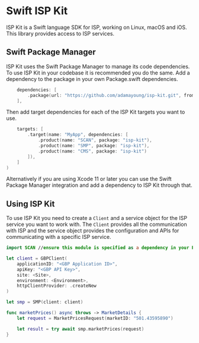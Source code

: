 # Swift ISP Kit

ISP Kit is a Swift language SDK for ISP, working on Linux, macOS and iOS. This library provides access to  ISP services.

## Swift Package Manager

ISP Kit uses the Swift Package Manager to manage its code dependencies. To use ISP Kit in your codebase it is
recommended you do the same. Add a dependency to the package in your own Package.swift dependencies.

```swift
    dependencies: [
        .package(url: "https://github.com/adamayoung/isp-kit.git", from: "0.1.0")
    ],
```

Then add target dependencies for each of the ISP Kit targets you want to use.

```swift
    targets: [
        .target(name: "MyApp", dependencies: [
            .product(name: "SCAN", package: "isp-kit"),
            .product(name: "SMP", package: "isp-kit"),
            .product(name: "CMS", package: "isp-kit")
        ]),
    ]
)
```

Alternatively if you are using Xcode 11 or later you can use the Swift Package Manager integration and add a dependency
to ISP Kit through that.

## Using ISP Kit

To use ISP Kit you need to create a `Client` and a service object for the ISP service you want to work with. The
`Client` provides all the communication with ISP and the service object provides the configuration and APIs for
communicating with a specific ISP service.

```swift
import SCAN //ensure this module is specified as a dependency in your Package.swift

let client = GBPClient(
    applicationID: "<GBP Application ID>",
    apiKey: "<GBP API Key>",
    site: <Site>,
    environment: <Environment>,
    httpClientProvider: .createNew
)

let smp = SMP(client: client)

func marketPrices() async throws -> MarketDetails {
    let request = MarketPricesRequest(marketID: "501.43595890")

    let result = try await smp.marketPrices(request)
}
```
